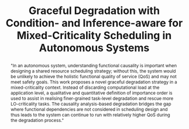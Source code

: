 ---
layout: contributions
title: "Graceful Degradation with Condition- and Inference-aware for Mixed-Criticality Scheduling in Autonomous Systems"
authors: Jie Zou, Xiaotian Dai and John McDermid
abstract: >-
    "In an autonomous system, understanding functional causality is important when designing a shared resource scheduling strategy; without this, the system would be unlikely to achieve the holistic functional quality of service (QoS) and may not meet safety goals. This work proposes a novel graceful degradation strategy in a mixed-criticality context. Instead of discarding computational load at the application level, a qualitative and quantitative definition of importance order is used to assist in realising finer-grained task-level degradation and rescue more LO-criticality tasks. The causality analysis-based degradation bridges the gap where functional dependencies are not considered in scheduling design and thus leads to the system can continue to run with relatively higher QoS during the degradation process."
---